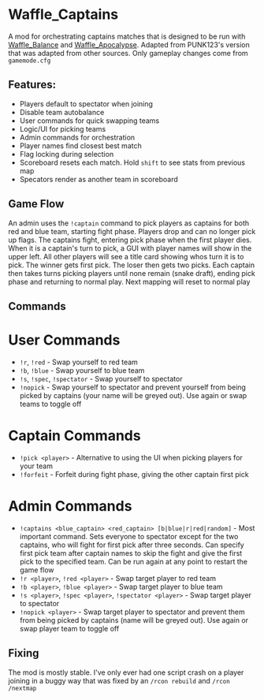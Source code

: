 # Waffle_Captains
A mod for orchestrating captains matches that is designed to be run with [Waffle_Balance](https://github.com/mehwaffle10/Waffle_Balance) and [Waffle_Apocalypse](https://github.com/mehwaffle10/Waffle_Apocalypse). Adapted from PUNK123's version that was adapted from other sources. Only gameplay changes come from `gamemode.cfg`

## Features:
- Players default to spectator when joining
- Disable team autobalance
- User commands for quick swapping teams
- Logic/UI for picking teams
- Admin commands for orchestration
- Player names find closest best match
- Flag locking during selection
- Scoreboard resets each match. Hold `shift` to see stats from previous map
- Specators render as another team in scoreboard

## Game Flow
An admin uses the `!captain` command to pick players as captains for both red and blue team, starting fight phase. Players drop and can no longer pick up flags. The captains fight, entering pick phase when the first player dies. When it is a captain's turn to pick, a GUI with player names will show in the upper left. All other players will see a title card showing whos turn it is to pick. The winner gets first pick. The loser then gets two picks. Each captain then takes turns picking players until none remain (snake draft), ending pick phase and returning to normal play. Next mapping will reset to normal play

## Commands
# User Commands
- `!r`, `!red` - Swap yourself to red team
- `!b`, `!blue` - Swap yourself to blue team
- `!s`, `!spec`, `!spectator` - Swap yourself to spectator
- `!nopick` - Swap yourself to spectator and prevent yourself from being picked by captains (your name will be greyed out). Use again or swap teams to toggle off

# Captain Commands
- `!pick <player>` - Alternative to using the UI when picking players for your team
- `!forfeit` - Forfeit during fight phase, giving the other captain first pick

# Admin Commands
- `!captains <blue_captain> <red_captain> [b|blue|r|red|random]` - Most important command. Sets everyone to spectator except for the two captains, who will fight for first pick after three seconds. Can specify first pick team after captain names to skip the fight and give the first pick to the specified team. Can be run again at any point to restart the game flow
- `!r <player>`, `!red <player>` - Swap target player to red team
- `!b <player>`, `!blue <player>` - Swap target player to blue team
- `!s <player>`, `!spec <player>`, `!spectator <player>` - Swap target player to spectator
- `!nopick <player>` - Swap target player to spectator and prevent them from being picked by captains (name will be greyed out). Use again or swap player team to toggle off

## Fixing
The mod is mostly stable. I've only ever had one script crash on a player joining in a buggy way that was fixed by an `/rcon rebuild` and `/rcon /nextmap`